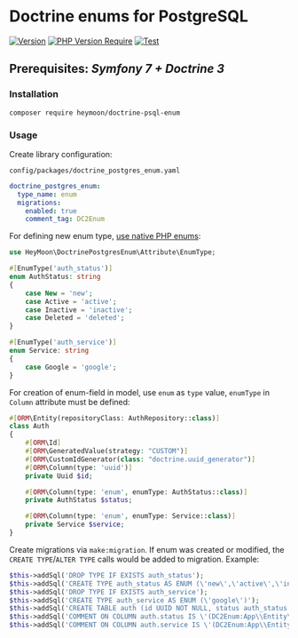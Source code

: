 # Doctrine enums for PostgreSQL
[![Version](https://poser.pugx.org/heymoon/doctrine-psql-enum/v)](https://packagist.org/packages/heymoon/doctrine-psql-enum)
[![PHP Version Require](https://poser.pugx.org/heymoon/doctrine-psql-enum/require/php)](https://packagist.org/packages/heymoon/doctrine-psql-enum)
[![Test](https://github.com/heymoon-cc/doctrine-psql-enum/actions/workflows/test.yaml/badge.svg)](https://github.com/heymoon-cc/doctrine-psql-enum/actions/workflows/test.yaml)
## Prerequisites: *Symfony 7 + Doctrine 3*

### Installation
`composer require heymoon/doctrine-psql-enum`

### Usage
Create library configuration:

`config/packages/doctrine_postgres_enum.yaml`
```yaml
doctrine_postgres_enum:
  type_name: enum
  migrations:
    enabled: true
    comment_tag: DC2Enum
```
For defining new enum type, [use native PHP enums](https://www.php.net/manual/language.types.enumerations.php):
```php
use HeyMoon\DoctrinePostgresEnum\Attribute\EnumType;

#[EnumType('auth_status')]
enum AuthStatus: string
{
    case New = 'new';
    case Active = 'active';
    case Inactive = 'inactive';
    case Deleted = 'deleted';
}

#[EnumType('auth_service')]
enum Service: string
{
    case Google = 'google';
}
```
For creation of enum-field in model, use `enum` as `type` value, `enumType` in `Column` attribute must be defined:
```php
#[ORM\Entity(repositoryClass: AuthRepository::class)]
class Auth
{
    #[ORM\Id]
    #[ORM\GeneratedValue(strategy: "CUSTOM")]
    #[ORM\CustomIdGenerator(class: "doctrine.uuid_generator")]
    #[ORM\Column(type: 'uuid')]
    private Uuid $id;

    #[ORM\Column(type: 'enum', enumType: AuthStatus::class)]
    private AuthStatus $status;

    #[ORM\Column(type: 'enum', enumType: Service::class)]
    private Service $service;
}
```
Create migrations via `make:migration`. If enum was created or modified, the `CREATE TYPE`/`ALTER TYPE` calls would be added to migration. Example:
```php
$this->addSql('DROP TYPE IF EXISTS auth_status');
$this->addSql('CREATE TYPE auth_status AS ENUM (\'new\',\'active\',\'inactive\',\'deleted\')');
$this->addSql('DROP TYPE IF EXISTS auth_service');
$this->addSql('CREATE TYPE auth_service AS ENUM (\'google\')');
$this->addSql('CREATE TABLE auth (id UUID NOT NULL, status auth_status NOT NULL, service auth_service NOT NULL, PRIMARY KEY(id))');
$this->addSql('COMMENT ON COLUMN auth.status IS \'(DC2Enum:App\\Entity\\Type\\AuthStatus)\'');
$this->addSql('COMMENT ON COLUMN auth.service IS \'(DC2Enum:App\\Entity\\Type\\Service)\'');
```
